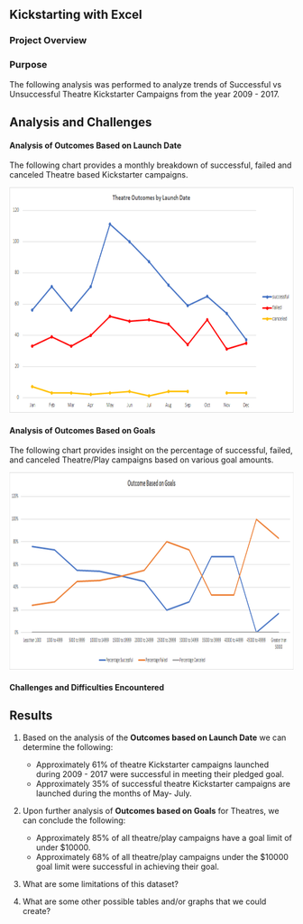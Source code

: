 ## Kickstarting with Excel

### Project Overview

### Purpose
The following analysis was performed to analyze trends of Successful vs Unsuccessful Theatre Kickstarter Campaigns from the year 2009 - 2017. 

## Analysis and Challenges

#### Analysis of Outcomes Based on Launch Date

The following chart provides a monthly breakdown of successful, failed and canceled Theatre based Kickstarter campaigns.
<p align="center">
  <img src="https://raw.githubusercontent.com/joshb738/kickstarter-analysis/main/Resources/Theater_Outcomes_vs_Launch.png" width="700" height="400" />
</p>

#### Analysis of Outcomes Based on Goals

The following chart provides insight on the percentage of successful, failed, and canceled Theatre/Play campaigns based on various goal amounts. 
<p align="center">
  <img src="https://raw.githubusercontent.com/joshb738/kickstarter-analysis/main/Resources/Outcomes_vs_Goals.png" width="900" height="350" />
</p>

#### Challenges and Difficulties Encountered

## Results

1. Based on the analysis of the **Outcomes based on Launch Date** we can determine the following:
   - Approximately 61% of theatre Kickstarter campaigns launched during 2009 - 2017 were successful in meeting their pledged goal. 
   - Approximately 35% of successful theatre Kickstarter campaigns are launched during the months of May- July. 
  
2. Upon further analysis of **Outcomes based on Goals** for Theatres, we can conclude the following:
   - Approximately 85% of all theatre/play campaigns have a goal limit of under $10000.
   - Approximately 68% of all theatre/play campaigns under the $10000 goal limit were successful in achieving their goal. 

3. What are some limitations of this dataset?

4. What are some other possible tables and/or graphs that we could create?
